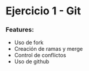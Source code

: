 # Ejercicio 1 - Git

### Features:
- Uso de fork
- Creación de ramas y merge
- Control de conflictos
- Uso de github
